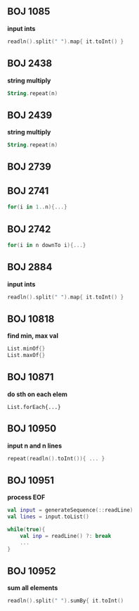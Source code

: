 ## BOJ 1085

**input ints**

```kotlin
readln().split(" ").map{ it.toInt() }
```

## BOJ 2438

**string multiply**

```kotlin
String.repeat(n)
```

## BOJ 2439

**string multiply**

```kotlin
String.repeat(n)
```

## BOJ 2739
## BOJ 2741

```kotlin
for(i in 1..n){...}
```

## BOJ 2742

```kotlin
for(i in n downTo i){...}
```

## BOJ 2884

**input ints**

```kotlin
readln().split(" ").map{ it.toInt() }
```

## BOJ 10818

**find min, max val**

```kotlin
List.minOf{}
List.maxOf{}
```

## BOJ 10871

**do sth on each elem**

```
List.forEach{...}
```

## BOJ 10950

**input n and n lines**  

```kotlin
repeat(readln().toInt()){ ... }
```

## BOJ 10951

**process EOF**

```kotlin
val input = generateSequence(::readLine)
val lines = input.toList()
```

```kotlin
while(true){
    val inp = readLine() ?: break
    ...
}
```

## BOJ 10952

**sum all elements**

```kotlin
readln().split(" ").sumBy{ it.toInt() 
```
